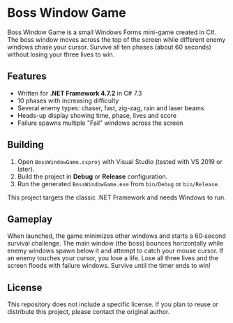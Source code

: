 # Boss Window Game

Boss Window Game is a small Windows Forms mini-game created in C#. The boss window moves across the top of the screen while different enemy windows chase your cursor. Survive all ten phases (about 60 seconds) without losing your three lives to win.

## Features

- Written for **.NET Framework 4.7.2** in C# 7.3
- 10 phases with increasing difficulty
- Several enemy types: chaser, fast, zig-zag, rain and laser beams
- Heads-up display showing time, phase, lives and score
- Failure spawns multiple "Fail" windows across the screen

## Building

1. Open `BossWindowGame.csproj` with Visual Studio (tested with VS 2019 or later).
2. Build the project in **Debug** or **Release** configuration.
3. Run the generated `BossWindowGame.exe` from `bin/Debug` or `bin/Release`.

This project targets the classic .NET Framework and needs Windows to run.

## Gameplay

When launched, the game minimizes other windows and starts a 60‑second survival challenge. The main window (the boss) bounces horizontally while enemy windows spawn below it and attempt to catch your mouse cursor. If an enemy touches your cursor, you lose a life. Lose all three lives and the screen floods with failure windows. Survive until the timer ends to win!

## License

This repository does not include a specific license. If you plan to reuse or distribute this project, please contact the original author.

